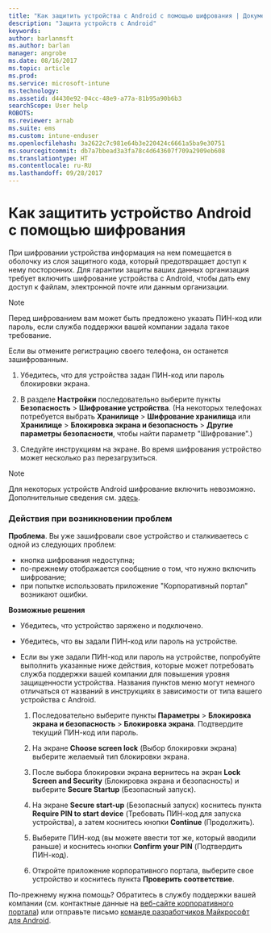 ```yaml
---
title: "Как защитить устройства с Android с помощью шифрования | Документы Майкрософт"
description: "Защита устройств с Android"
keywords: 
author: barlanmsft
ms.author: barlan
manager: angrobe
ms.date: 08/16/2017
ms.topic: article
ms.prod: 
ms.service: microsoft-intune
ms.technology: 
ms.assetid: d4430e92-04cc-48e9-a77a-81b95a90b6b3
searchScope: User help
ROBOTS: 
ms.reviewer: arnab
ms.suite: ems
ms.custom: intune-enduser
ms.openlocfilehash: 3a2622c7c981e64b3e220424c6661a5ba9e30751
ms.sourcegitcommit: db7a7bbead3a3fa78c4d643607f709a2909eb608
ms.translationtype: HT
ms.contentlocale: ru-RU
ms.lasthandoff: 09/28/2017
---
```

# <a name="how-to-protect-your-android-device-using-encryption"></a>Как защитить устройство Android с помощью шифрования

При шифровании устройства информация на нем помещается в оболочку из слоя защитного кода, который предотвращает доступ к нему посторонних. Для гарантии защиты ваших данных организация требует включить шифрование устройства с Android, чтобы дать ему доступ к файлам, электронной почте или данным организации.

> [!Note]
> Перед шифрованием вам может быть предложено указать ПИН-код или пароль, если служба поддержки вашей компании задала такое требование.

Если вы отмените регистрацию своего телефона, он останется зашифрованным.

1.  Убедитесь, что для устройства задан ПИН-код или пароль блокировки экрана.

2.  В разделе **Настройки** последовательно выберите пункты **Безопасность** > **Шифрование устройства**.
    (На некоторых телефонах потребуется выбрать **Хранилище** > **Шифрование хранилища** или **Хранилище** > **Блокировка экрана и безопасность** > **Другие параметры безопасности**, чтобы найти параметр "Шифрование".)

3.  Следуйте инструкциям на экране. Во время шифрования устройство может несколько раз перезагрузиться.

> [!Note]
> Для некоторых устройств Android шифрование включить невозможно. Дополнительные сведения см. [здесь](your-device-appears-encrypted-but-cp-says-otherwise-android.md).

### <a name="what-to-do-if-you-have-issues"></a>Действия при возникновении проблем
**Проблема**. Вы уже зашифровали свое устройство и сталкиваетесь с одной из следующих проблем:

- кнопка шифрования недоступна;
- по-прежнему отображается сообщение о том, что нужно включить шифрование;
- при попытке использовать приложение "Корпоративный портал" возникают ошибки.

**Возможные решения**

- Убедитесь, что устройство заряжено и подключено.
- Убедитесь, что вы задали ПИН-код или пароль на устройстве.
- Если вы уже задали ПИН-код или пароль на устройстве, попробуйте выполнить указанные ниже действия, которые может потребовать служба поддержки вашей компании для повышения уровня защищенности устройства. Названия пунктов меню могут немного отличаться от названий в инструкциях в зависимости от типа вашего устройства с Android.

    1. Последовательно выберите пункты **Параметры** > **Блокировка экрана и безопасность** > **Блокировка экрана**. Подтвердите текущий ПИН-код или пароль.

    2. На экране **Choose screen lock** (Выбор блокировки экрана) выберите желаемый тип блокировки экрана. 

    3. После выбора блокировки экрана вернитесь на экран **Lock Screen and Security** (Блокировка экрана и безопасность) и выберите **Secure Startup** (Безопасный запуск). 
    
    4. На экране **Secure start-up** (Безопасный запуск) коснитесь пункта **Require PIN to start device** (Требовать ПИН-код для запуска устройства), а затем коснитесь кнопки **Continue** (Продолжить).

    5. Выберите ПИН-код (вы можете ввести тот же, который вводили раньше) и коснитесь кнопки **Confirm your PIN** (Подтвердить ПИН-код).

    6. Откройте приложение корпоративного портала, выберите свое устройство и коснитесь пункта **Проверить соответствие**.

По-прежнему нужна помощь? Обратитесь в службу поддержки вашей компании (см. контактные данные на [веб-сайте корпоративного портала](https://portal.manage.microsoft.com)) или отправьте письмо <a href="mailto:wintunedroidfbk@microsoft.com?subject=I'm having trouble with encryption on my Android device&body=Describe the issue you're experiencing here.">команде разработчиков Майкрософт для Android</a>.
